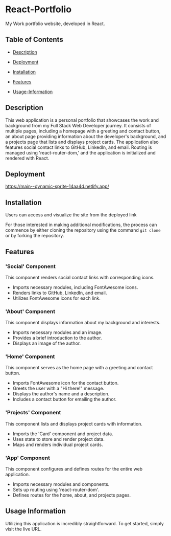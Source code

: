 # React-Portfolio
My Work portfolio website, developed in React.

## Table of Contents

- [Description](#description)

- [Deployment](#deployment)

- [Installation](#installation)

- [Features](#features)

- [Usage-Information](#usage-information)


## Description

This web application is a personal portfolio that showcases the work and background from my Full Stack Web Developer journey. It consists of multiple pages, including a homepage with a greeting and contact button, an about page providing information about the developer's background, and a projects page that lists and displays project cards. The application also features social contact links to GitHub, LinkedIn, and email. Routing is managed using 'react-router-dom,' and the application is initialized and rendered with React.

## Deployment

https://main--dynamic-sprite-14aa4d.netlify.app/

## Installation

Users can access and visualize the site from the deployed link

For those interested in making additional modifications, the process can commence by either cloning the repository using the command `git clone` or by forking the repository.


## Features

### 'Social' Component
This component renders social contact links with corresponding icons.
* Imports necessary modules, including FontAwesome icons.
* Renders links to GitHub, LinkedIn, and email.
* Utilizes FontAwesome icons for each link.

### 'About' Component
This component displays information about my background and interests.
* Imports necessary modules and an image.
* Provides a brief introduction to the author.
* Displays an image of the author.


### 'Home' Component
This component serves as the home page with a greeting and contact button.
* Imports FontAwesome icon for the contact button.
* Greets the user with a "Hi there!" message.
* Displays the author's name and a description.
* Includes a contact button for emailing the author.

### 'Projects' Component
This component lists and displays project cards with information.
* Imports the 'Card' component and project data.
* Uses state to store and render project data.
* Maps and renders individual project cards.

### 'App' Component

This component configures and defines routes for the entire web application.
* Imports necessary modules and components.
* Sets up routing using 'react-router-dom'.
* Defines routes for the home, about, and projects pages.

## Usage Information

Utilizing this application is incredibly straightforward. To get started, simply visit the live URL.

